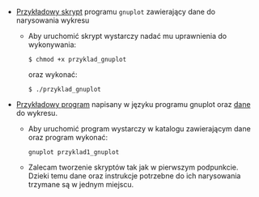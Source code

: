 * [Przykładowy skrypt](---ThisDir---/przyklad_gnuplot) programu `gnuplot` zawierający dane do narysowania wykresu
  * Aby uruchomić skrypt wystarczy nadać mu uprawnienia do wykonywania:
    
    `$ chmod +x przyklad_gnuplot`
	  
    oraz wykonać:

    `$ ./przyklad_gnuplot`

* [Przykładowy program](---ThisDir---/przyklad1_gnuplot) napisany w języku programu gnuplot oraz [dane](---ThisDir---/dane) do wykresu.
  * Aby uruchomić program wystarczy w katalogu zawierającym dane oraz program wykonać:
	  
    `gnuplot przyklad1_gnuplot`
  * Zalecam tworzenie skryptów tak jak w pierwszym podpunkcie. Dzieki temu dane oraz instrukcje 
	  potrzebne do ich narysowania trzymane są w jednym miejscu. 
